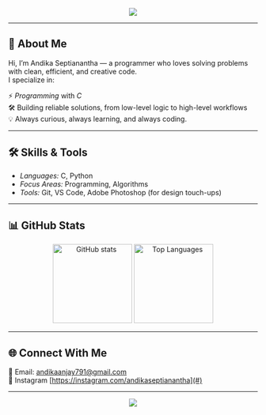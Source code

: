 <!-- Banner -->
<p align="center">
  <img src="https://capsule-render.vercel.app/api?type=waving&color=0:00C9FF,100:92FE9D&height=220&section=header&text=Hi%20👋%20I'm%20Andika%20Septianantha&fontSize=45&fontAlignY=35&fontAlign=50&desc=Passionate%20Coder%20%7C%20C%20%26%20C%20Lover%20%7C%20Problem%20Solver&descSize=20&descAlignY=60" />
</p>

---

## 👋 About Me
Hi, I’m Andika Septianantha — a programmer who loves solving problems with clean, efficient, and creative code.  
I specialize in: 

⚡ *Programming* with *C*    
🛠 Building reliable solutions, from low-level logic to high-level workflows  
💡 Always curious, always learning, and always coding.

---

## 🛠 Skills & Tools
- *Languages:* C, Python
- *Focus Areas:* Programming,  Algorithms
- *Tools:* Git, VS Code, Adobe Photoshop (for design touch-ups)  
 
---

## 📊 GitHub Stats  

<p align="center">
  <img src="https://github-readme-stats.vercel.app/api?username=andikaseptianantha&show_icons=true&theme=tokyonight" alt="GitHub stats" height="160" />
  <img src="https://github-readme-stats.vercel.app/api/top-langs/?username=andikaseptianantha&layout=compact&theme=tokyonight" alt="Top Languages" height="160"/>
</p>

---

## 🌐 Connect With Me  
📧 Email: [andikaanjay791@gmail.com](#)    
🔗 Instagram [https://instagram.com/andikaseptianantha](#)  

---

<p align="center">
  <img src="https://capsule-render.vercel.app/api?type=waving&color=gradient&height=120&section=footer"/>
</p>
